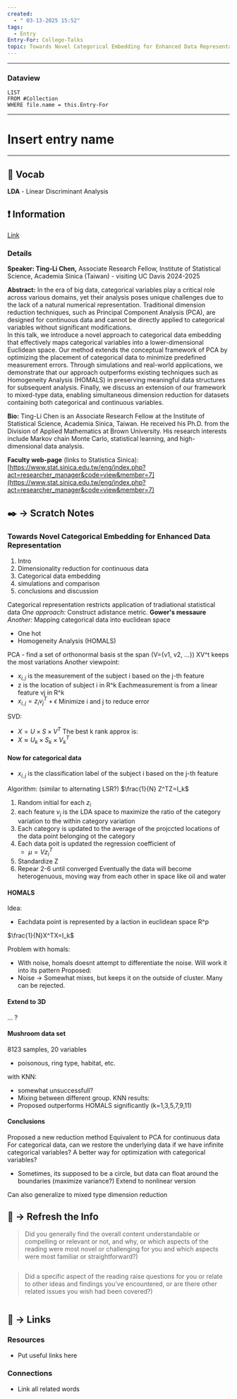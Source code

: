 ```yaml
---
created:
  - " 03-13-2025 15:52"
tags:
  - Entry
Entry-For: College-Talks
topic: Towards Novel Categorical Embedding for Enhanced Data Representation
---
```


---
### Dataview
```dataview
LIST
FROM #Collection
WHERE file.name = this.Entry-For
```
---

# Insert entry name
---

## 🎤 Vocab
**LDA** - Linear Discriminant Analysis 


## ❗ Information
[Link](https://statistics.sf.ucdavis.edu/events/seminar-031325-chen)
### Details
**Speaker: Ting-Li Chen,** Associate Research Fellow, Institute of Statistical Science, Academia Sinica (Taiwan) - visiting UC Davis 2024-2025

**Abstract:** In the era of big data, categorical variables play a critical role across various domains, yet their analysis poses unique challenges due to the lack of a natural numerical representation. Traditional dimension reduction techniques, such as Principal Component Analysis (PCA), are designed for continuous data and cannot be directly applied to categorical variables without significant modifications.    
In this talk, we introduce a novel approach to categorical data embedding that effectively maps categorical variables into a lower-dimensional Euclidean space. Our method extends the conceptual framework of PCA by optimizing the placement of categorical data to minimize predefined measurement errors. Through simulations and real-world applications, we demonstrate that our approach outperforms existing techniques such as Homogeneity Analysis (HOMALS) in preserving meaningful data structures for subsequent analysis. Finally, we discuss an extension of our framework to mixed-type data, enabling simultaneous dimension reduction for datasets containing both categorical and continuous variables.  
  
**Bio:** Ting-Li Chen is an Associate Research Fellow at the Institute of Statistical Science, Academia Sinica, Taiwan. He received his Ph.D. from the Division of Applied Mathematics at Brown University. His research interests include Markov chain Monte Carlo, statistical learning, and high-dimensional data analysis.

**Faculty web-page** (links to Statistica Sinica): [https://www.stat.sinica.edu.tw/eng/index.php?act=researcher_manager&code=view&member=7](https://www.stat.sinica.edu.tw/eng/index.php?act=researcher_manager&code=view&member=7)


## ✒️ -> Scratch Notes
### Towards Novel Categorical Embedding for Enhanced Data Representation
1) Intro
2) Dimensionality reduction for continuous data
3) Categorical data embedding
4) simulations and comparison
5) conclusions and discussion

Categorical representation restricts application of tradiational statistical data
*One approach:* Construct adistance metric. **Gower's messaure**
*Another:* Mapping categorical data into euclidean space
- One hot
- Homogeneity Analysis (HOMALS) 

PCA - find a set of orthonormal basis st the span (V={v1, v2, ...}) XV^t keeps the most variations
Another viewpoint:
- $x_{i,j}$ is the measurement of the subject i based on the j-th feature
- z is the location of subject i in R^k
Eachmeasurement is from a linear feature vj in R^k
- $x_{i,j}=z_iv_j^T+\epsilon$
Minimize i and j to reduce error

SVD:
- $X=U\times S \times V^T$
The best k rank approx is:
- $X\approx U_k \times S_k \times V_k^T$

#### Now for categorical data
- $x_{i,j}$ is the classification label of the subject i based on the j-th feature

Algorithm: (similar to alternating LSR?)
$\frac{1}{N} Z^TZ=I_k$
1) Random initial for each $z_i$
2) each feature $v_j$ is the LDA space to maximize the ratio of the category variation to the within category variation
3) Each category is updated to the average of the projccted locations of the data point belonging ot the category
4) Each data poit is updated the regression coefficient of 
	 - $\mu = Vz_i^T$
 5) Standardize Z
 6) Repear 2-6 until converged
Eventually the data will become heterogenuous, moving way from each other in space like oil and water

#### HOMALS
Idea:
- Eachdata point is represented by a laction in euclidean space R^p

$\frac{1}{N}X^TX=I_k$

Problem with homals:
- With noise, homals doesnt attempt to differentiate the noise. Will work it into its pattern
Proposed:
- Noise -> Somewhat mixes, but keeps it on the outside of cluster. Many can be rejected.

#### Extend to 3D
... 
?

#### Mushroom data set
8123 samples, 20 variables
- poisonous, ring type, habitat, etc.

with KNN:
- somewhat unsuccessfull?
- Mixing between different group.
KNN results:
- Proposed outperforms HOMALS significantly (k=1,3,5,7,9,11)

#### Conclusions 
Proposed a new reduction method
Equivalent to PCA for continuous data
For categorical data, can we restore the underlying data if we have infinite categorical variables?
A better way for optimization with categorical variables?
- Sometimes, its supposed to be a circle, but data can float around the boundaries (maximize variance?)
Extend to nonlinear version


Can also generalize to mixed type dimension reduction









## 🧪 -> Refresh the Info
> Did you generally find the overall content understandable or compelling or relevant or not, and why, or which aspects of the reading were most novel or challenging for you and which aspects were most familiar or straightforward?)  
```

```

> Did a specific aspect of the reading raise questions for you or relate to other ideas and findings you’ve encountered, or are there other related issues you wish had been covered?)
```

```



## 🔗 -> Links
### Resources
- Put useful links here


### Connections
- Link all related words

